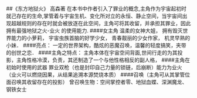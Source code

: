 ##《东方地狱火》 高森著 
在本书中作者引入了罪业的概念,主角作为宇宙起初时就己存在的生命,掌管着与宇宙生机、变化所对立的永恒、静止空间，当宇宙间出现超越规则的存在时就会被放逐在此空间，主角可将其收留，并承担其罪业，因此拥有最强地狱之火-业火
的使用能力.
####女主角
温柔的女神大姐，
拥有毁灭世界能力的小萝莉，
宇宙虫族首脑的好学少女，
青春靓丽的少女作家，
机灵早熟的小妹．
####亮点：
一定的世界架构，酷炫的恶魔召唤，温馨的轻度搞笑，夹带的创世之恋． 
####主角之特点：
主角本体在宇宙空间背面,世间行走的为其投影，主角性格冷漠，负责，其还制造了一个与他性格相反的副人格，
####主角在初始时使用的武器
罪业双枪（也是封印自己力量的锁链，后崩断）能力为业火（业火可以燃烧因果，从结果追溯本源焚烧本质）
####召唤（主角可从其掌管位面召唤其收留存在的投影） 
曾召唤生物：空间掌控者零、地狱血蝶、深渊魔龙、钢铁女士